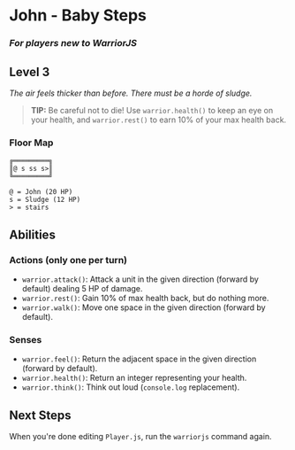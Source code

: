 # John - Baby Steps

### _For players new to WarriorJS_

## Level 3

_The air feels thicker than before. There must be a horde of sludge._

> **TIP:** Be careful not to die! Use `warrior.health()` to keep an eye on your health, and `warrior.rest()` to earn 10% of your max health back.

### Floor Map

```
╔═════════╗
║@ s ss s>║
╚═════════╝

@ = John (20 HP)
s = Sludge (12 HP)
> = stairs
```

## Abilities

### Actions (only one per turn)

- `warrior.attack()`: Attack a unit in the given direction (forward by default) dealing 5 HP of damage.
- `warrior.rest()`: Gain 10% of max health back, but do nothing more.
- `warrior.walk()`: Move one space in the given direction (forward by default).

### Senses

- `warrior.feel()`: Return the adjacent space in the given direction (forward by default).
- `warrior.health()`: Return an integer representing your health.
- `warrior.think()`: Think out loud (`console.log` replacement).

## Next Steps

When you're done editing `Player.js`, run the `warriorjs` command again.
